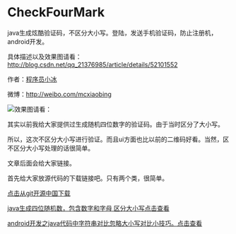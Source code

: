 # CheckFourMark
java生成炫酷验证码，不区分大小写。登陆，发送手机验证码，防止注册机，android开发。

具体描述以及效果图请看：http://blog.csdn.net/qq_21376985/article/details/52101552 

作者：[程序员小冰](http://blog.csdn.net/qq_21376985)

微博：http://weibo.com/mcxiaobing 

![效果图请看：](http://img.blog.csdn.net/20160809162959877)

其实以前我给大家提供过生成随机四位数字的验证码。由于当时区分了大小写。

所以，这次不区分大小写进行验证。而且ui方面也比以前的二维码好看。当然，区不区分大小写处理的话很简单。

文章后面会给大家链接。

首先给大家放源代码的下载链接吧。只有两个类，很简单。

[点击从git开源中国下载](http://git.oschina.net/MCXIAOBING/CheckFourMark)

[java生成四位随机数，包含数字和字母 区分大小写点击查看](http://blog.csdn.net/qq_21376985/article/details/51207422)

[android开发之java代码中字符串对比忽略大小写对比小技巧。点击查看](http://blog.csdn.net/qq_21376985/article/details/51532142)
